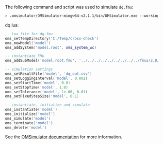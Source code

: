 The following command and script was used to simulate `dq.fmu`:
```bash
> .omsimulator/OMSimulator-mingw64-v2.1.1/bin/OMSimulator.exe --workingDir=results/2.0/cs/win64/OMSimulator/v2.1.1/FMUSDK/2.0.4/dq --stripRoot=true --skipCSVHeader=true --addParametersToCSV=true --suppressPath=true --timeout=60 dq.lua
```

dq.lua:
```lua
-- lua file for dq.fmu
oms_setTempDirectory('C:/Temp/cross-check')
oms_newModel('model')
oms_addSystem('model.root', oms_system_wc)

-- instantiate FMU
oms_addSubModel('model.root.fmu', '../../../../../../../../../fmus/2.0/cs/win64/FMUSDK/2.0.4/dq/dq.fmu')

-- simulation settings
oms_setResultFile('model', 'dq_out.csv')
oms_setLoggingInterval('model', 0.002)
oms_setStartTime('model', 0.0)
oms_setStopTime('model', 1.0)
oms_setTolerance('model', 1e-06, 0.01)
oms_setFixedStepSize('model', 0.1)

-- instantiate, initialize and simulate
oms_instantiate('model')
oms_initialize('model')
oms_simulate('model')
oms_terminate('model')
oms_delete('model')
```
See the [OMSimulator documentation](https://openmodelica.org/doc/OMSimulator/master/html/index.html) for more information.

